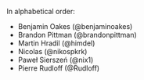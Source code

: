 In alphabetical order:

* Benjamin Oakes (@benjaminoakes)
* Brandon Pittman (@brandonpittman)
* Martin Hradil (@himdel)
* Nicolas (@nikospkrk)
* Paweł Sierszeń (@nix1)
* Pierre Rudloff (@Rudloff)
